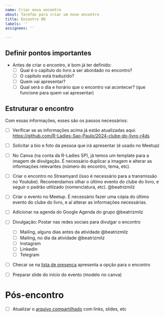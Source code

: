 ```yaml
---
name: Criar novo encontro
about: Tarefas para criar um novo encontro
title: Encontro 00
labels: ''
assignees: ''

---
```


## Definir pontos importantes

- Antes de criar o encontro, é bom já ter definido:
   - [ ] Qual é o capítulo do livro a ser abordado no encontro?
   - [ ] O capítulo está traduzido?
   - [ ] Quem vai apresentar?
   - [ ] Qual será o dia e horário que o encontro vai acontecer? (que funcione para quem vai apresentar)

## Estruturar o encontro
 
Com essas informações, esses são os passos necessários:

- [ ] Verificar se as informações acima já estão atualizadas aqui: https://github.com/R-Ladies-Sao-Paulo/2024-clube-do-livro-r4ds

- [ ] Solicitar a bio e foto da pessoa que irá apresentar (é usado no Meetup)

- [ ] No Canva (na conta da R-Ladies SP), já temos um template para a imagem de divulgação. É necessário duplicar a imagem e alterar as informações relevantes (número do encontro, tema, etc).

- [ ] Criar o encontro no Streamyard (isso é necessário para a transmissão no Youtube). Recomendamos olhar o último evento do clube do livro, e seguir o padrão utilizado (nomenclatura, etc). @beatrizmilz

- [ ] Criar o evento no Meetup. É necessário fazer uma cópia do último evento do clube do livro, e aí alterar as informações necessárias.

- [ ] Adicionar na agenda do Google Agenda do grupo @beatrizmilz

- [ ] Divulgação: Postar nas redes sociais para divulgar o encontro
   - [ ] Mailing, alguns dias antes da atividade @beatrizmilz
   - [ ] Mailing, no dia da atividade @beatrizmilz
   - [ ] Instagram
   - [ ] Linkedin
   - [ ] Telegram

- [ ] Checar se na [lista de presença](https://drive.google.com/drive/folders/10eZe552leUOv4jS1CNfHVoivjoUHiIN8?usp=sharing) apresenta a opção para o encontro

- [ ] Preparar slide do início do evento (modelo no canva)

# Pós-encontro

- [ ] Atualizar o [arquivo compartilhado](https://docs.google.com/document/d/1xCn5gxK47tj9lRpDovwGNlza9i1FX2VBixo1V7VtUUs/edit?usp=sharing) com links, slides, etc
